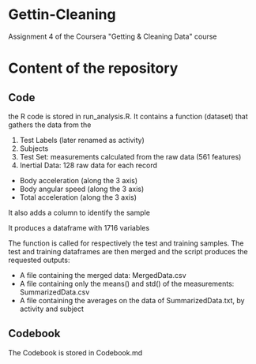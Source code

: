 # Gettin-Cleaning
Assignment 4 of the Coursera "Getting &amp; Cleaning Data" course
# Content of the repository
## Code
the R code is stored in run_analysis.R. It contains a function (dataset)
that gathers the data from the 

1. Test Labels (later renamed as activity)
2. Subjects
2. Test Set: measurements calculated from the raw data (561 features)
4. Inertial Data: 128 raw data for each record

* Body acceleration (along the 3 axis)
* Body angular speed (along the 3 axis)
* Total acceleration (along the 3 axis)

It also adds a column to identify the sample

It produces a dataframe with 1716 variables

The function is called for respectively the test and training samples.
The test and training dataframes are then merged and the script produces the 
requested outputs:
* A file containing the merged data: MergedData.csv
* A file containing only the means() and std() of the measurements: SummarizedData.csv
* A file containing the averages on the data of SummarizedData.txt, by activity and subject

## Codebook
The Codebook is stored in Codebook.md